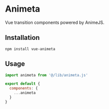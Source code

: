 # Animeta

Vue transition components powered by AnimeJS.

## Installation
```
npm install vue-animeta
```

## Usage
```js
import animeta from '@/lib/animeta.js'

export default {
  components: {
    ...animeta
  }
}
```

